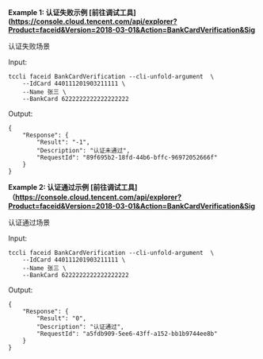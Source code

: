**Example 1: 认证失败示例 [前往调试工具](https://console.cloud.tencent.com/api/explorer?Product=faceid&Version=2018-03-01&Action=BankCardVerification&Sig**

认证失败场景

Input: 

```
tccli faceid BankCardVerification --cli-unfold-argument  \
    --IdCard 440111201903211111 \
    --Name 张三 \
    --BankCard 6222222222222222222
```

Output: 
```
{
    "Response": {
        "Result": "-1",
        "Description": "认证未通过",
        "RequestId": "89f695b2-18fd-44b6-bffc-96972052666f"
    }
}
```

**Example 2: 认证通过示例 [前往调试工具]（https://console.cloud.tencent.com/api/explorer?Product=faceid&Version=2018-03-01&Action=BankCardVerification&Sig**

认证通过场景

Input: 

```
tccli faceid BankCardVerification --cli-unfold-argument  \
    --IdCard 440111201903211111 \
    --Name 张三 \
    --BankCard 6222222222222222222
```

Output: 
```
{
    "Response": {
        "Result": "0",
        "Description": "认证通过",
        "RequestId": "a5fdb909-5ee6-43ff-a152-bb1b9744ee8b"
    }
}
```

